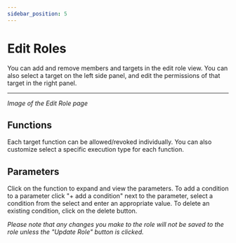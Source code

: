 ```yaml
---
sidebar_position: 5
---
```


# Edit Roles
You can add and remove members and targets in the edit role view. You can also select a target on the left side panel, and edit the permissions of that target in the right panel.

----
*Image of the Edit Role page*

## Functions
Each target function can be allowed/revoked individually. You can also customize select a specific execution type for each function.

## Parameters
Click on the function to expand and view the parameters. To add a condition to a parameter click "+ add a condition" next to the parameter, select a condition from the select and enter an appropriate value. To delete an existing condition, click on the delete button.

*Please note that any changes you make to the role will not be saved to the role unless the "Update Role" button is clicked.*